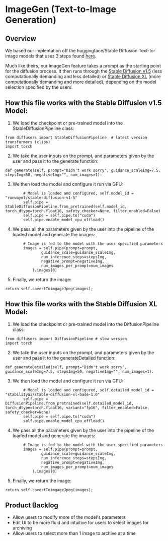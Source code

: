 # ImageGen (Text-to-Image Generation)
## Overview
We based our implentation off the huggingface/Stable Diffusion Text-to-image models that uses 3 steps found [here](https://huggingface.co/docs/diffusers/en/using-diffusers/conditional_image_generation).

Much like theirs, our ImageGen feature takes a prompt as the starting point for the diffusion process.
It then runs through the [Stable Diffusion v1.5](https://huggingface.co/runwayml/stable-diffusion-v1-5) (less computationally demanding and less detailed) or [Stable Diffusion XL](https://huggingface.co/stabilityai/stable-diffusion-xl-base-1.0) (more computationally demanding and more detailed), depending on the model selection specified by the users.

## How this file works with the Stable Diffusion v1.5 Model:
1. We load the checkpoint or pre-trained model into the StableDiffusionPipeline class:
```
from diffusers import StableDiffusionPipeline  # latest version transformers (clips)
import torch
```
2. We take the user inputs on the prompt, and parameters given by the user and pass it to the generate function:
```
def generate(self, prompt="Didn't work sorry", guidance_scaleImg=7.5, stepsImg=50, negativeImg="", num_images=1):
```
3. We then load the model and configure it run via GPU:
```
        # Model is loaded and configured, self.model_id = "runwayml/stable-diffusion-v1-5"
        self.pipe = StableDiffusionPipeline.from_pretrained(self.model_id, torch_dtype=torch.float16, safety_checker=None, filter_enabled=False)
        self.pipe = self.pipe.to("cuda")
        self.pipe.enable_model_cpu_offload()
```
4. We pass all the parameters given by the user into the pipeline of the loaded model and generate the images:
```
        # Image is fed to the model with the user specified parameters
        images = self.pipe(prompt=prompt,
                guidance_scale=guidance_scaleImg,
                num_inference_steps=stepsImg,
                negative_prompt=negativeImg,
                num_images_per_prompt=num_images
            ).images[0]
```
5. Finally, we return the image:
```
return self.covertToimgageJpeg(images);
```
## How this file works with the Stable Diffusion XL Model:
1. We load the checkpoint or pre-trained model into the DiffusionPipeline class:
```
from diffusers import DiffusionPipeline # slow version
import torch
```
2. We take the user inputs on the prompt, and parameters given by the user and pass it to the generateDetailed function:
```
def generateDetailed(self, prompt="Didn't work sorry", guidance_scaleImg=7.5, stepsImg=50, negativeImg="", num_images=1):
```
3. We then load the model and configure it run via GPU:
```
        # Model is loaded and configured, self.detailed_model_id = "stabilityai/stable-diffusion-xl-base-1.0"
        self.pipe = DiffusionPipeline.from_pretrained(self.detailed_model_id, torch_dtype=torch.float16, variant="fp16", filter_enabled=False, safety_checker=None)
        self.pipe = self.pipe.to("cuda")
        self.pipe.enable_model_cpu_offload()
```
4. We pass all the parameters given by the user into the pipeline of the loaded model and generate the images:
```
        # Image is fed to the model with the user specified parameters
        images = self.pipe(prompt=prompt,
                guidance_scale=guidance_scaleImg,
                num_inference_steps=stepsImg,
                negative_prompt=negativeImg,
                num_images_per_prompt=num_images
            ).images[0]
```
5. Finally, we return the image:
```
return self.covertToimgageJpeg(images);
```
## Product Backlog

- Allow users to modify more of the model's parameters
- Edit UI to be more fluid and intuitive for users to select images for archiving
- Allow users to select more than 1 image to archive at a time
